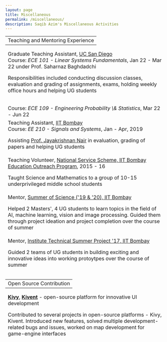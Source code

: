 ```yaml
---
layout: page
title: Miscellaneous
permalink: /miscellaneous/
description: Saqib Azim's Miscellaneous Activities
---
```


<table width="100%" align="center" border="0" cellspacing="0">
<tbody>
  <tr>
    <td>
      <heading>Teaching and Mentoring Experience</heading>
    </td>
  </tr>
</tbody>
</table>

<table style="width:100%;border:0px;border-spacing:0px;border-collapse:separate;margin-right:auto;margin-left:auto;margin-bottom:15px">
<tbody>
  <tr>
    <td class="projectBody">
      <papertitle>Graduate Teaching Assistant</papertitle>, <a href="https://jacobsschool.ucsd.edu/">UC San Diego</a><br>
      <span class="brHeight"></span>
      <div class="authorDetails">
        Course: <i>ECE 101 - Linear Systems Fundamentals</i>, Jan 22 - Mar 22 under Prof. Saharnaz Baghdadchi<br>
        <span class="brHeight"></span>
        <p>Responsibilities included conducting discussion classes, evaluation and grading of assignments, exams, holding weekly office hours and helping UG students</p><br>
        <span class="brHeight"></span>
        Course: <i>ECE 109 - Engineering Probability \& Statistics</i>, Mar 22 - Jun 22<br>
      </div>
    </td>
  </tr>
  <tr>
    <td class="projectBody">
      <papertitle>Teaching Assistant</papertitle>, <a href="https://www.iitb.ac.in/">IIT Bombay</a><br>
      <span class="brHeight"></span>
      <div class="authorDetails">
        Course: <i>EE 210 - Signals and Systems</i>, Jan - Apr, 2019<br>
        <span class="brHeight"></span>
        <p>Assisting <a href="https://www.ee.iitb.ac.in/~jayakrishnan.nair/">Prof. Jayakrishnan Nair</a> in evaluation, grading of papers and helping UG students</p>
      </div>
    </td>
  </tr>
  <tr>
    <td class="projectBody">
      <papertitle>Teaching Volunteer</papertitle>, <a href="https://nss.iitb.ac.in/home/">National Service Scheme, IIT Bombay</a><br>
      <span class="brHeight"></span>
      <div class="authorDetails">
        <a href="https://nss.iitb.ac.in/depts/EO/">Education Outreach Program</a>, 2015 - 16<br>
        <span class="brHeight"></span>
        <p>Taught Science and Mathematics to a group of 10-15 underprivileged middle school students</p>
      </div>
    </td>
  </tr>
  <tr>
    <td class="projectBody">
      <papertitle>Mentor</papertitle>, <a href="http://mnp-club.github.io/sos/">Summer of Science ('19 & '20), IIT Bombay</a><br>
      <span class="brHeight"></span>
      <div class="authorDetails">
        <p>Helped 2 Masters', 4 UG students to learn topics in the field of AI, machine learning, vision and image processing. Guided them through project ideation and project completion over the course of summer</p>
      </div>
    </td>
  </tr>
  <tr>
    <td class="projectBody">
      <papertitle>Mentor</papertitle>, <a href="https://www.alumni.iitb.ac.in/en/newsletter-article/2017-06/institute-technical-summer-projects-itsp-kickstart">Institute Technical Summer Project '17, IIT Bombay</a><br>
      <span class="brHeight"></span>
      <div class="authorDetails">
        <p>Guided 2 teams of UG students in building exciting and innovative ideas into working protoytpes over the course of summer</p>
      </div>
    </td>
  </tr>
</tbody>
</table>

<table width="100%" align="center" border="0" cellspacing="0">
<tbody>
  <tr>
    <td>
      <heading>Open Source Contribution</heading>
    </td>
  </tr>
</tbody>
</table>

<table style="width:100%;border:0px;border-spacing:0px;border-collapse:separate;margin-right:auto;margin-left:auto;margin-bottom:15px">
<tbody>
  <tr>
    <td class="projectBody">
      <papertitle><a href="https://kivy.org/#home"><b>Kivy</b></a>, <a href="http://kivent.org"><b>Kivent</b></a></papertitle> - open-source platform for innovative UI development<br>
      <span class="brHeight"></span>
      <div class="authorDetails">
        <span class="brHeight"></span>
        <p>Contributed to several projects in open-source platforms - Kivy, Kivent. Introduced new features, solved multiple development-related bugs and issues, worked on map development for game-engine interfaces</p>
        <!-- <p>Contributed to several open source projects for Kivy. Merged 9 pull request (PR) to Kivy and 2 PR to Kivent. Introduced a new feature in Kivent to get tile index given the pixel values for orthogonal, isometric, staggered isometric and hexagonal game maps by analyzing their geometrical construction</p> -->
      </div>
    </td>
  </tr>
</tbody>